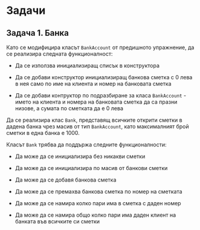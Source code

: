 # Задачи

## Задача 1. Банка
Като се модифицира класът `BankAccount` от предишното упражнение, да се реализира следната функционалност:

- Да се използва инициализиращ списък в конструктора

- Да се добави конструктор инициализиращ банкова сметка с 0 лева в нея само по
име на клиента и номер на банковата сметка

- Да се добави контруктор по подразбиране за класа `BankAccount` - името на клиента и 
номера на банковата сметка да са празни низове, а сумата по сметката да е 0 лева

Да се реализира клас `Bank`, представящ всичките открити сметки в дадена банка чрез масив от тип `BankAccount`, като 
максималният брой сметки в една банка е 1000.

Класът `Bank` трябва да поддържа следните функционалности:

- Да може да се инициализира без никакви сметки

- Да може да се инициализира по масив от банкови сметки

- Да може да се добавя банкова сметка

- Да може да се премахва банкова сметка по номер на сметката

- Да може да се намира колко пари има в сметка с даден номер

- Да може да се намира общо колко пари има даден клиент на банката във всичките си сметки